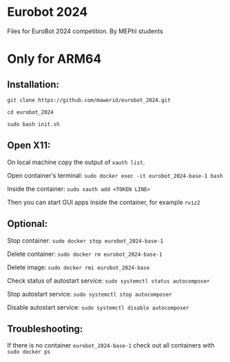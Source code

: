 # Eurobot 2024
Files for EuroBot 2024 competition.
By MEPhI students

# Only for ARM64
## Installation:
`git clone https://github.com/mawerid/eurobot_2024.git`

`cd eurobot_2024`

`sudo bash init.sh`

## Open X11:
On local machine copy the output of `xauth list`.

Open container's terminal: `sudo docker exec -it eurobot_2024-base-1 bash`

Inside the container: `sudo xauth add <TOKEN LINE>`

Then you can start GUI apps inside the container, for example `rviz2`

## Optional:
Stop container: `sudo docker stop eurobot_2024-base-1`

Delete container: `sudo docker rm eurobot_2024-base-1`

Delete image: `sudo docker rmi eurobot_2024-base`

Check status of autostart service: `sudo systemctl status autocomposer`

Stop autostart service: `sudo systemctl stop autocomposer`

Disable autostart service: `sudo systemctl disable autocomposer`

## Troubleshooting:
If there is no container `eurobot_2024-base-1` check out all containers with `sudo docker ps`
